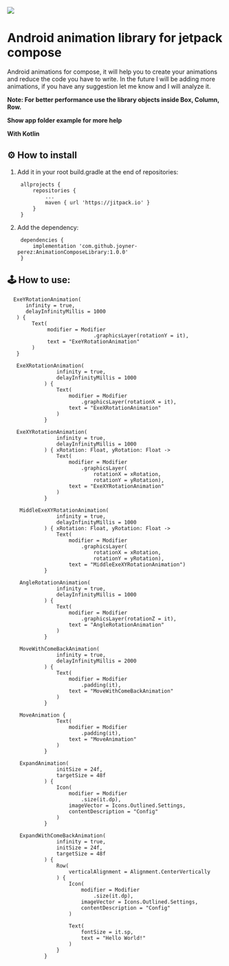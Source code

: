 [![](https://jitpack.io/v/joyner-perez/AnimationComposeLibrary.svg)](https://jitpack.io/#joyner-perez/AnimationComposeLibrary)
# Android animation library for jetpack compose

Android animations for compose, it will help you to create your animations and reduce the code you have to write.
In the future I will be adding more animations, if you have any suggestion let me know and I will analyze it.

**Note: For better performance use the library objects inside Box, Column, Row.**

**Show app folder example for more help**

**With Kotlin**

⚙️ How to install
--
1. Add it in your root build.gradle at the end of repositories:

		allprojects {
			repositories {
				...
				maven { url 'https://jitpack.io' }
			}
		}

2. Add the dependency:

		dependencies {
			implementation 'com.github.joyner-perez:AnimationComposeLibrary:1.0.0'
		}

🕹 How to use:
--
      ExeYRotationAnimation(
          infinity = true,
          delayInfinityMillis = 1000
       ) {
            Text(
                 modifier = Modifier
                                .graphicsLayer(rotationY = it),
                 text = "ExeYRotationAnimation"
            )
       }
       
       ExeXRotationAnimation(
                    infinity = true,
                    delayInfinityMillis = 1000
                ) {
                    Text(
                        modifier = Modifier
                            .graphicsLayer(rotationX = it),
                        text = "ExeXRotationAnimation"
                    )
                }
                
       ExeXYRotationAnimation(
                    infinity = true,
                    delayInfinityMillis = 1000
                ) { xRotation: Float, yRotation: Float ->
                    Text(
                        modifier = Modifier
                            .graphicsLayer(
                                rotationX = xRotation,
                                rotationY = yRotation),
                        text = "ExeXYRotationAnimation"
                    )
                }
                
        MiddleExeXYRotationAnimation(
                    infinity = true,
                    delayInfinityMillis = 1000
                ) { xRotation: Float, yRotation: Float ->
                    Text(
                        modifier = Modifier
                            .graphicsLayer(
                                rotationX = xRotation,
                                rotationY = yRotation),
                        text = "MiddleExeXYRotationAnimation")
                }
                
        AngleRotationAnimation(
                    infinity = true,
                    delayInfinityMillis = 1000
                ) {
                    Text(
                        modifier = Modifier
                            .graphicsLayer(rotationZ = it),
                        text = "AngleRotationAnimation"
                    )
                }
                
        MoveWithComeBackAnimation(
                    infinity = true,
                    delayInfinityMillis = 2000
                ) {
                    Text(
                        modifier = Modifier
                            .padding(it),
                        text = "MoveWithComeBackAnimation"
                    )
                }
                
        MoveAnimation {
                    Text(
                        modifier = Modifier
                            .padding(it),
                        text = "MoveAnimation"
                    )
                }
                
        ExpandAnimation(
                    initSize = 24f,
                    targetSize = 48f
                ) {
                    Icon(
                        modifier = Modifier
                            .size(it.dp),
                        imageVector = Icons.Outlined.Settings,
                        contentDescription = "Config"
                    )
                }
                
        ExpandWithComeBackAnimation(
                    infinity = true,
                    initSize = 24f,
                    targetSize = 48f
                ) {
                    Row(
                        verticalAlignment = Alignment.CenterVertically
                    ) {
                        Icon(
                            modifier = Modifier
                                .size(it.dp),
                            imageVector = Icons.Outlined.Settings,
                            contentDescription = "Config"
                        )

                        Text(
                            fontSize = it.sp,
                            text = "Hello World!"
                        )
                    }
                }        
